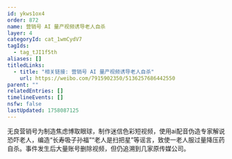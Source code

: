 ```yaml
---
id: ykws1ox4
order: 872
name: 营销号 AI 量产视频诱导老人自杀
layer: 4
categoryId: cat_1wmCydV7
tagIds:
  - tag_tJI1f5th
aliases: []
titledLinks:
  - title: "相关链接: 营销号 AI 量产视频诱导老人自杀"
    url: https://weibo.com/7915902350/5136257686442550
parent: ""
relatedEntries: []
timelineEvents: []
nsfw: false
lastUpdated: 1758087125
---
```


无良营销号为制造焦虑博取眼球，制作迷信色彩短视频，使用ai配音伪造专家解说恐吓老人，编造“长寿吸子孙福”“老人是扫把星”等谣言，致使一老人服过量降压药自杀。事件发生后大量账号删除视频，但仍追溯到几家原传媒公司。